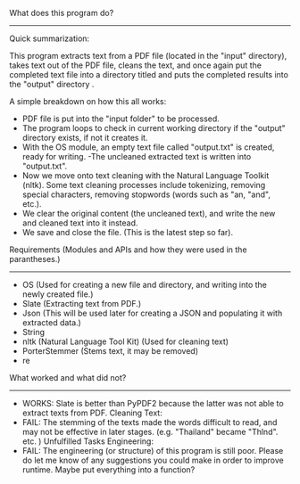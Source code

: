 What does this program do?
____________________

Quick summarization:

This program extracts text from a PDF file (located in the "input" directory), takes text out of the PDF file, cleans the text, and once again put the completed text file into a directory titled and puts the completed results into the "output" directory . 

A simple breakdown on how this all works:

- PDF file is put into the "input folder" to be processed. 
- The program loops to check in current working directory if the "output" directory exists, if not it creates it. 
- With the OS module, an empty text file called "output.txt" is created, ready for writing. 
-The uncleaned extracted text is written into "output.txt". 
- Now we move onto text cleaning with the Natural Language Toolkit (nltk). Some text cleaning processes include tokenizing, removing special characters, removing stopwords (words such as "an, "and", etc.).
- We clear the original content (the uncleaned text), and write the new and cleaned text into it instead.
- We save and close the file. (This is the latest step so far). 


Requirements (Modules and APIs and how they were used in the parantheses.)
______________________________________
- OS (Used for creating a new file and directory, and writing into the newly created file.)
- Slate (Extracting text from PDF.)
- Json (This will be used later for creating a JSON and populating it with extracted data.)
- String 
- nltk (Natural Language Tool Kit) (Used for cleaning text)
- PorterStemmer (Stems text, it may be removed)
- re 

What worked and what did not?
______________________________

- WORKS: Slate is better than PyPDF2 because the latter was not able to extract texts from PDF. 
Cleaning Text: 
- FAIL: The stemming of the texts made the words difficult to read, and may not be effective in later stages. (e.g. "Thailand" became "Thlnd". etc. )
Unfulfilled Tasks
Engineering:
- FAIL: The engineering (or structure) of this program is still poor. Please do let me know of any suggestions you could make in order to improve runtime. Maybe put everything into a function? 

